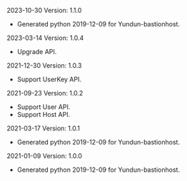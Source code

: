 2023-10-30 Version: 1.1.0
- Generated python 2019-12-09 for Yundun-bastionhost.

2023-03-14 Version: 1.0.4
- Upgrade API.

2021-12-30 Version: 1.0.3
- Support UserKey API.

2021-09-23 Version: 1.0.2
- Support User API.
- Support Host API.

2021-03-17 Version: 1.0.1
- Generated python 2019-12-09 for Yundun-bastionhost.

2021-01-09 Version: 1.0.0
- Generated python 2019-12-09 for Yundun-bastionhost.

